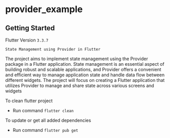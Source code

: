 # provider_example

## Getting Started

Flutter Version
```3.3.7```

```State Management using Provider in Flutter```

The project aims to implement state management using the
Provider package in a Flutter application. State management is an essential aspect of building
robust and scalable applications, and Provider offers a convenient and efficient way to manage
application state and handle data flow between different widgets. The project will focus on creating
a Flutter application that utilizes Provider to manage and share state across various screens and
widgets

To clean flutter project

- Run command ```flutter clean```

To update or get all added dependencies

- Run command ```flutter pub get```